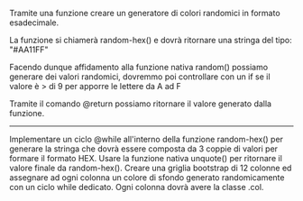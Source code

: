 Tramite una funzione creare un generatore di colori randomici in formato esadecimale.

La funzione si chiamerà random-hex() e dovrà ritornare una stringa del tipo: "#AA11FF"

Facendo dunque affidamento alla funzione nativa random() possiamo generare dei valori randomici, dovremmo poi controllare con un if se il valore è > di 9 per apporre le lettere da A ad F

Tramite il comando @return possiamo ritornare il valore generato dalla funzione.


---------------------------------------------------------------------------------


Implementare un ciclo @while all'interno della funzione random-hex() per generare la stringa che dovrà essere composta da 3 coppie di valori per formare il formato HEX. Usare la funzione nativa unquote() per ritornare il valore finale da random-hex(). Creare una griglia bootstrap di 12 colonne ed assegnare ad ogni colonna un colore di sfondo generato randomicamente con un ciclo while dedicato. Ogni colonna dovrà avere la classe .col.




